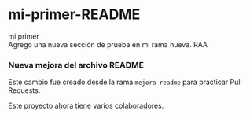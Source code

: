 # mi-primer-README

mi primer  
Agrego una nueva sección de prueba en mi rama nueva.
RAA

### Nueva mejora del archivo README

Este cambio fue creado desde la rama `mejora-readme` para practicar Pull Requests.


Este proyecto ahora tiene varios colaboradores.
